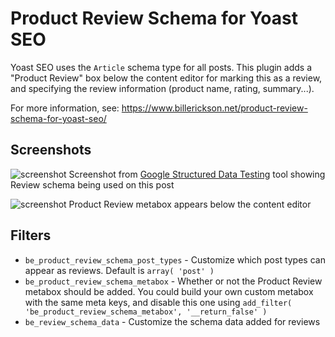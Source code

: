 # Product Review Schema for Yoast SEO

Yoast SEO uses the `Article` schema type for all posts. This plugin adds a "Product Review" box below the content editor for marking this as a review, and specifying the review information (product name, rating, summary...).

For more information, see: https://www.billerickson.net/product-review-schema-for-yoast-seo/

## Screenshots

![screenshot](https://www.billerickson.net/wp-content/uploads/2019/06/review-schema-featured.jpg)
Screenshot from [Google Structured Data Testing](https://search.google.com/structured-data/testing-tool/u/0/) tool showing Review schema being used on this post

![screenshot](https://d3vv6lp55qjaqc.cloudfront.net/items/1V3O3q1Q241g0Z372j1P/Screen%20Shot%202019-06-10%20at%202.50.23%20PM.png?X-CloudApp-Visitor-Id=78955b2d79e4b4c9650076a91b4db727&v=818d85dc)
Product Review metabox appears below the content editor

## Filters
- `be_product_review_schema_post_types` - Customize which post types can appear as reviews. Default is `array( 'post' )`
- `be_product_review_schema_metabox` - Whether or not the Product Review metabox should be added. You could build your own custom metabox with the same meta keys, and disable this one using `add_filter( 'be_product_review_schema_metabox', '__return_false' )`
- `be_review_schema_data` - Customize the schema data added for reviews
